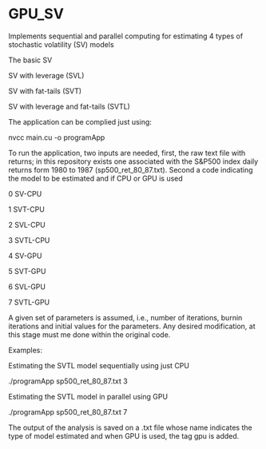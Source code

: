 # GPU_SV

Implements sequential and parallel computing for estimating 4 types
of stochastic volatility (SV) models

The basic SV

SV with leverage (SVL)

SV with fat-tails (SVT)

SV with leverage and fat-tails (SVTL)

The application can be complied just using:

nvcc main.cu -o programApp


To run the application, two inputs are needed, first, the raw text file with returns; in this repository exists one associated with the S&P500 index daily returns form 1980 to 1987 (sp500_ret_80_87.txt). Second a code indicating the model to be estimated and if CPU or GPU is used

0 SV-CPU

1 SVT-CPU

2 SVL-CPU

3 SVTL-CPU

4 SV-GPU

5 SVT-GPU

6 SVL-GPU

7 SVTL-GPU


A given set of parameters is assumed, i.e., number of iterations, burnin iterations and initial values for the parameters. Any desired modification, at this stage must me done within the original code.

Examples: 

Estimating the SVTL model sequentially using just CPU

./programApp sp500_ret_80_87.txt 3


Estimating the SVTL model in parallel using GPU

./programApp sp500_ret_80_87.txt 7


The output of the analysis is saved on a .txt file whose name indicates the type of model estimated and when GPU is used, the tag gpu is added.

